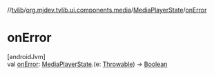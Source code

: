 //[tvlib](../../../index.md)/[org.mjdev.tvlib.ui.components.media](../index.md)/[MediaPlayerState](index.md)/[onError](on-error.md)

# onError

[androidJvm]\
val [onError](on-error.md): [MediaPlayerState](index.md).(e: [Throwable](https://kotlinlang.org/api/latest/jvm/stdlib/kotlin/-throwable/index.html)) -&gt; [Boolean](https://kotlinlang.org/api/latest/jvm/stdlib/kotlin/-boolean/index.html)
